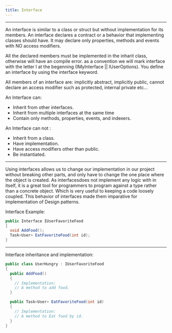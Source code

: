 ```yaml
---
title: Interface
---
```

---
An interface is similar to a class or struct but without implementation for its members.
An interface declares a contract or a behavior that implementing classes should have.
It may declare only properties, methods and events with NO access modifiers.

All the declared members must be implemented in the inharit class, otherwise will have an compile error.
as a convention we will mark interface with the letter I at the begenning (IMyInterface || IUserOptions).
You define an interface by using the interface keyword.

All members of an interface are:
implicitly abstract,
implicitly public, cannot declare an access modifier such as protected, internal private etc...

An Interface can:
* Inherit from other interfaces.
* Inherit from multiple interfaces at the same time
* Contain only methods, properties, events, and indexers.

An Interface can not :
* Inherit from a class.
* Have implementation.
* Have access modifiers other than public.
* Be instantiated.
---

Using interfaces allows us to change our implementation in our project without breaking other parts,
and only have to change the one place where the object is created. As interfacesdoes not implement any logic with in itself, it is a great tool for programmers to program against a type rather than a concrete object. Which is very useful to keeping a code loosely coupled. This behavior of interfaces made them imparative for implementation of Design patterns.

Interface Example:
```csharp
public Interface IUserFavoriteFood
{
  void AddFood();
  Task<User> EatFavoriteFood(int id);
}
```
---

Interface inheritance and implementation:
```csharp
public class UserHungry : IUserFavoriteFood
{
  public AddFood()
  {
    // Implementation:
    // A method to add food.
  }

  public Task<User> EatFavoriteFood(int id)
  {
    // Implementation:
    // A method to Eat food by id.
  }
}
```
